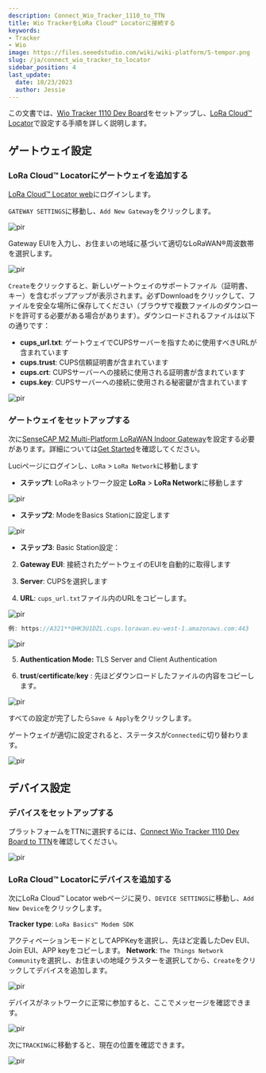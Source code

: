 ```yaml
---
description: Connect_Wio_Tracker_1110_to_TTN
title: Wio TrackerをLoRa Cloud™ Locatorに接続する
keywords: 
- Tracker
- Wio
image: https://files.seeedstudio.com/wiki/wiki-platform/S-tempor.png
slug: /ja/connect_wio_tracker_to_locator
sidebar_position: 4
last_update:
  date: 10/23/2023
  author: Jessie
---
```



この文書では、[Wio Tracker 1110 Dev Board](https://www.seeedstudio.com/Wio-Tracker-1110-Dev-Board-p-5799.html)をセットアップし、[LoRa Cloud™ Locator](https://locator.loracloud.com)で設定する手順を詳しく説明します。

## ゲートウェイ設定

### LoRa Cloud™ Locatorにゲートウェイを追加する

[LoRa Cloud™ Locator web](https://locator.loracloud.com)にログインします。

`GATEWAY SETTINGS`に移動し、`Add New Gateway`をクリックします。

<p style={{textAlign: 'center'}}><img src="https://files.seeedstudio.com/wiki/SenseCAP/wio_tracker/gateway-locator.png" alt="pir" width={800} height="auto" /></p>

Gateway EUIを入力し、お住まいの地域に基づいて適切なLoRaWAN®周波数帯を選択します。

<p style={{textAlign: 'center'}}><img src="https://files.seeedstudio.com/wiki/SenseCAP/wio_tracker/gateway-locator2.png" alt="pir" width={800} height="auto" /></p>

`Create`をクリックすると、新しいゲートウェイのサポートファイル（証明書、キー）を含むポップアップが表示されます。必ずDownloadをクリックして、ファイルを安全な場所に保存してください（ブラウザで複数ファイルのダウンロードを許可する必要がある場合があります）。ダウンロードされるファイルは以下の通りです：

- **cups_url.txt**: ゲートウェイでCUPSサーバーを指すために使用すべきURLが含まれています
- **cups.trust**: CUPS信頼証明書が含まれています
- **cups.crt**: CUPSサーバーへの接続に使用される証明書が含まれています
- **cups.key**: CUPSサーバーへの接続に使用される秘密鍵が含まれています

<p style={{textAlign: 'center'}}><img src="https://files.seeedstudio.com/wiki/SenseCAP/wio_tracker/gateway22.png" alt="pir" width={800} height="auto" /></p>

### ゲートウェイをセットアップする

次に[SenseCAP M2 Multi-Platform LoRaWAN Indoor Gateway](https://www.seeedstudio.com/SenseCAP-Multi-Platform-LoRaWAN-Indoor-Gateway-SX1302-EU868-p-5471.html)を設定する必要があります。詳細については[Get Started](https://wiki.seeedstudio.com/ja/quick_start_with_M2_MP/)を確認してください。

Luciページにログインし、`LoRa` > `LoRa Network`に移動します

- **ステップ1**: LoRaネットワーク設定
**LoRa** > **LoRa Network**に移動します

<p style={{textAlign: 'center'}}><img src="https://files.seeedstudio.com/wiki/SenseCAP/wio_tracker/lora-network.png" alt="pir" width={800} height="auto" /></p>

- **ステップ2**: ModeをBasics Stationに設定します

<p style={{textAlign: 'center'}}><img src="https://files.seeedstudio.com/wiki/SenseCAP/wio_tracker/basic-station.png" alt="pir" width={800} height="auto" /></p>

- **ステップ3**: Basic Station設定：

2. **Gateway EUI**: 接続されたゲートウェイのEUIを自動的に取得します

3. **Server**: CUPSを選択します

4. **URL**: `cups_url.txt`ファイル内のURLをコピーします。

<p style={{textAlign: 'center'}}><img src="https://files.seeedstudio.com/wiki/SenseCAP/wio_tracker/cups-url.png" alt="pir" width={800} height="auto" /></p>

```cpp
例: https://A321**0HK3U1DZL.cups.lorawan.eu-west-1.amazonaws.com:443
```

<p style={{textAlign: 'center'}}><img src="https://files.seeedstudio.com/wiki/SenseCAP/wio_tracker/server2.png" alt="pir" width={800} height="auto" /></p>

5. **Authentication Mode:** TLS Server and Client Authentication

6. **trust**/**certificate**/**key** : 先ほどダウンロードしたファイルの内容をコピーします。

<p style={{textAlign: 'center'}}><img src="https://files.seeedstudio.com/wiki/SenseCAP/wio_tracker/certificates.png" alt="pir" width={800} height="auto" /></p>

すべての設定が完了したら`Save & Apply`をクリックします。

ゲートウェイが適切に設定されると、ステータスが`Connected`に切り替わります。

<p style={{textAlign: 'center'}}><img src="https://files.seeedstudio.com/wiki/SenseCAP/wio_tracker/connected-locator.png" alt="pir" width={800} height="auto" /></p>

## デバイス設定

### デバイスをセットアップする

プラットフォームをTTNに選択するには、[Connect Wio Tracker 1110 Dev Board to TTN](https://wiki.seeedstudio.com/ja/connect_wio_tracker_to_TTN/)を確認してください。

<p style={{textAlign: 'center'}}><img src="https://files.seeedstudio.com/wiki/SenseCAP/Tracker/tracker_appconfig.png" alt="pir" width={300} height="auto" /></p>

### LoRa Cloud™ Locatorにデバイスを追加する

次にLoRa Cloud™ Locator webページに戻り、`DEVICE SETTINGS`に移動し、`Add New Device`をクリックします。

**Tracker type**: `LoRa Basics™ Modem SDK`

アクティベーションモードとしてAPPKeyを選択し、先ほど定義したDev EUI、Join EUI、APP keyをコピーします。
**Network**: `The Things Network Community`を選択し、お住まいの地域クラスターを選択してから、`Create`をクリックしてデバイスを追加します。

<p style={{textAlign: 'center'}}><img src="https://files.seeedstudio.com/wiki/SenseCAP/wio_tracker/device-locator.png" alt="pir" width={800} height="auto" /></p>

デバイスがネットワークに正常に参加すると、ここでメッセージを確認できます。

<p style={{textAlign: 'center'}}><img src="https://files.seeedstudio.com/wiki/SenseCAP/wio_tracker/device-status.png" alt="pir" width={800} height="auto" /></p>

次に`TRACKING`に移動すると、現在の位置を確認できます。

<p style={{textAlign: 'center'}}><img src="https://files.seeedstudio.com/wiki/SenseCAP/wio_tracker/tracking.png" alt="pir" width={800} height="auto" /></p>